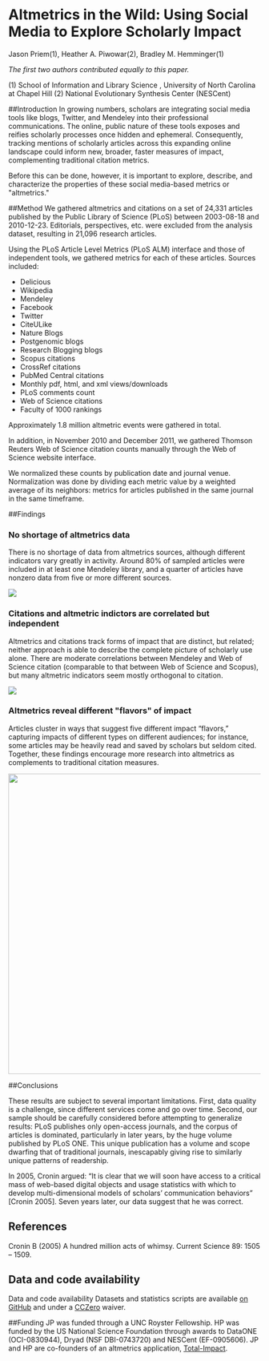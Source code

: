 <!-- pandoc -r markdown -w html -H header.html altmetrics.md  > altmetrics12.html -->

# Altmetrics in the Wild: Using Social Media to Explore Scholarly Impact

Jason Priem(1), Heather A. Piwowar(2), Bradley M. Hemminger(1)

*The first two authors contributed equally to this paper.*

(1) School of Information and Library Science , University of North Carolina at Chapel Hill
(2) National Evolutionary Synthesis Center (NESCent)


##Introduction
In growing numbers, scholars are integrating social media tools like blogs, Twitter, and Mendeley into their professional communications. The online, public nature of these tools exposes and reifies scholarly processes once hidden and ephemeral. Consequently, tracking mentions of scholarly articles across this expanding online landscape could inform new, broader, faster measures of impact, complementing traditional citation metrics.

Before this can be done, however, it is important to explore, describe, and characterize the properties of these social media-based metrics or "altmetrics." 

##Method
We gathered altmetrics and citations on a set of 24,331 articles published by the Public Library of Science (PLoS) between 2003-08-18 and 2010-12-23. Editorials, perspectives, etc. were excluded from the analysis dataset, resulting in 21,096 research articles.

Using the PLoS Article Level Metrics (PLoS ALM) interface and those of independent tools, we gathered metrics for each of these articles.  Sources included:

* Delicious
* Wikipedia
* Mendeley
* Facebook
* Twitter
* CiteULike
* Nature Blogs
* Postgenomic blogs
* Research Blogging blogs
* Scopus citations
* CrossRef citations
* PubMed Central citations
* Monthly pdf, html, and xml views/downloads
* PLoS comments count
* Web of Science citations
* Faculty of 1000 rankings

Approximately 1.8 million altmetric events were gathered in total.  

In addition, in November 2010 and December 2011, we gathered Thomson Reuters Web of Science citation counts manually through the Web of Science website interface.

We normalized these counts by publication date and journal venue.  Normalization was done by dividing each metric value by a weighted average of its neighbors: metrics for articles published in the same journal in the same timeframe. 

##Findings

### No shortage of altmetrics data
There is no shortage of data from altmetrics sources, although different indicators vary greatly in activity. Around 80% of sampled articles were included in at least one Mendeley library, and a quarter of articles have nonzero data from five or more different sources. 

<img src="https://github.com/jasonpriem/plos_altmetrics_study/raw/master/stats/results/figures/figure2.png" class="plot" />

### Citations and altmetric indictors are correlated but independent
Altmetrics and citations track forms of impact that are distinct, but related; neither approach is able to describe the complete picture of scholarly use alone. There are moderate correlations between Mendeley and Web of Science citation (comparable to that between Web of Science and Scopus), but many altmetric indicators seem mostly orthogonal to citation.  

<img src="https://github.com/jasonpriem/plos_altmetrics_study/raw/master/stats/results/figures/figure12.png" class="plot" />

### Altmetrics reveal different "flavors" of impact 
Articles cluster in ways that suggest five different impact “flavors,” capturing impacts of different types on different audiences; for instance, some articles may be heavily read and saved by scholars but seldom cited. Together, these findings encourage more research into altmetrics as complements to traditional citation measures. 

<img src="https://github.com/jasonpriem/plos_altmetrics_study/raw/master/handmade/figure13-edited.png" class="plot" width=600/>

##Conclusions

These results are subject to several important limitations. First, data quality is a challenge, since different services come and go over time. Second, our sample should be carefully considered before attempting to generalize results: PLoS publishes only open-access journals, and the corpus of articles is dominated, particularly in later years, by the huge volume published by PLoS ONE. This unique publication has a volume and scope dwarfing that of traditional journals, inescapably giving rise to similarly unique patterns of readership. 

In 2005, Cronin argued: “It is clear that we will soon have access to a critical mass of web-based digital objects and usage statistics with which to develop multi-dimensional models of scholars’ communication behaviors” [Cronin 2005]. Seven years later, our data suggest that he was correct.

## References

Cronin B (2005) A hundred million acts of whimsy. Current Science 89: 1505 – 1509.

## Data and code availability

Data and code availability
Datasets and statistics scripts are available [on GitHub](https://github.com/jasonpriem/plos_altmetrics_study) and under a [CCZero](http://creativecommons.org/publicdomain/zero/1.0/) waiver.

##Funding
JP was funded through a UNC Royster Fellowship. HP was funded by the US National Science Foundation through awards to DataONE (OCI-0830944), Dryad (NSF DBI-0743720) and NESCent (EF-0905606).  JP and HP are co-founders of an altmetrics application, [Total-Impact](http://total-impact.org).

